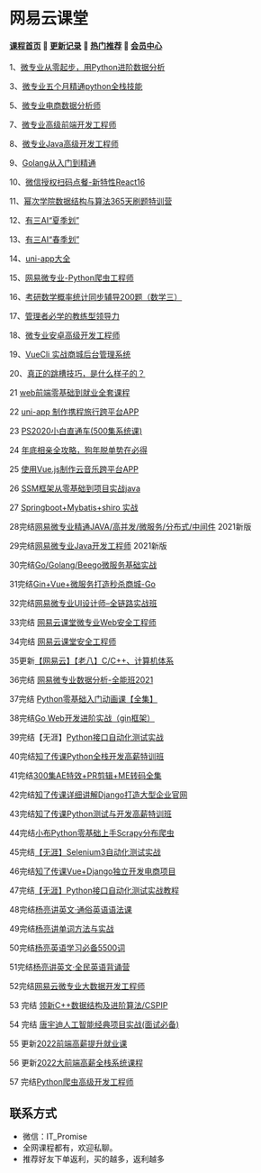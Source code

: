 # 网易云课堂

#### [**课程首页**](../../README.md) 💖 [**更新记录**](./gxjl.md) 💖 [**热门推荐**](./rmtj.md) 💖 [**会员中心**](./vip.md)

1、[微专业从零起步，用Python进阶数据分析](https://mooc.study.163.com/smartSpec/detail/1202821601.htm)

3、[微专业五个月精通python全栈技能](https://mooc.study.163.com/smartSpec/detail/1202847601.htm)

5、[微专业电商数据分析师](https://mooc.study.163.com/smartSpec/detail/1001477003.htm)

7、[微专业高级前端开发工程师](https://mooc.study.163.com/smartSpec/detail/1202851605.htm)

8、[微专业Java高级开发工程师](https://mooc.study.163.com/smartSpec/detail/1001485004.htm)

9、[Golang从入门到精通](https://study.163.com/course/introduction/1004720008.htm)

10、[微信授权扫码点餐-新特性React16](https://study.163.com/course/introduction/1209625823.htm)

11、[幂次学院数据结构与算法365天刷题特训营](https://mici.jiqishidai.com/site/course_introduction?id=12)

12、[有三AI“夏季划”](https://mp.weixin.qq.com/s/vYSMmCcBbetdQxiN1glp4w)

13、[有三AI“春季划”](https://mp.weixin.qq.com/s/fCY5oZArN0CpPjDFqo5mPQ)

14、[uni-app大全](https://www.yuque.com/xiedaimala/main/uni-app)

15、[网易微专业-Python爬虫工程师](https://mooc.study.163.com/smartSpec/detail/1202843604.htm)

16、[考研数学概率统计同步辅导200题（数学三）](https://study.163.com/course/introduction.htm?courseId=1037008)

17、[管理者必学的教练型领导力](https://study.163.com/course/introduction/1006188006.htm)

18、[微专业安卓高级开发工程师](https://mooc.study.163.com/smartSpec/detail/1202810601.htm)

19、[VueCli 实战商城后台管理系统](https://study.163.com/course/introduction/1209431911.htm)

20、[真正的跳槽技巧，是什么样子的？](https://study.163.com/course/introduction/1005709017.htm)

21 [web前端零基础到就业全套课程](https://study.163.com/course/introduction/1209652809.htm)

22 [uni-app 制作携程旅行跨平台APP](https://study.163.com/course/introduction/1209512862.htm)

23 [PS2020小白直通车(500集系统课)](https://study.163.com/course/introduction/803009.htm)

24 [年底相亲全攻略，狗年脱单势在必得](https://study.163.com/course/introduction/1004957032.htm)

25 [使用Vue.js制作云音乐跨平台APP](https://study.163.com/course/introduction.htm?courseId=1209430910&share=1&shareId=1436363563#/courseDetail?tab=1)

26 [SSM框架从零基础到项目实战java](https://study.163.com/course/introduction.htm?courseId=1209958230)

27 [Springboot+Mybatis+shiro 实战](https://study.163.com/course/introduction/1209674835.htm)

28完结[网易微专业精通JAVA/高并发/微服务/分布式/中间件](https://mooc.study.163.com/smartSpec/detail/1202858603.htm) 2021新版

29完结[网易微专业Java开发工程师](https://mooc.study.163.com/smartSpec/detail/1202867602.htm) 2021新版

30完结[Go/Golang/Beego微服务基础实战](https://study.163.com/course/introduction/1209977452.htm)

31完结[Gin+Vue+微服务打造秒杀商城-Go](https://study.163.com/course/introduction/1210803856.htm)

32完结[网易微专业UI设计师–全链路实战班](https://mooc.study.163.com/smartSpec/detail/1202832601.htm)

33完结 [网易云课堂微专业Web安全工程师](https://mooc.study.163.com/smartSpec/detail/1001227001.htm)

34完结 [网易云课堂安全工程师](https://mooc.study.163.com/smartSpec/detail/1202889602.htm)

35更新[【网易云】【老八】C/C++、计算机体系](https://study.163.com/course/introduction.htm?courseId=1209597912)

36完结 [网易微专业数据分析-全能班2021](https://mooc.study.163.com/smartSpec/detail/1202883605.htm)

37完结 [Python零基础入门动画课【全集】](https://study.163.com/course/introduction/1209570828.htm?share=1&shareId=1017665390&utm_content=courseIntro&utm_u=1017665390&utm_source=weixin)

38完结[Go Web开发进阶实战（gin框架）](https://study.163.com/course/introduction/1210171207.htm)

39完结【无涯】[Python接口自动化测试实战](https://study.163.com/course/introduction/1006358022.htm)

40完结[知了传课Python全栈开发高薪特训班](https://study.163.com/course/introduction.htm?courseId=1004504016)

41完结[300集AE特效+PR剪辑+ME转码全集](https://study.163.com/course/introduction.htm?courseId=1003686020)

42完结[知了传课详细讲解Django打造大型企业官网](https://study.163.com/course/introduction.htm?courseId=1005084022)

43完结[知了传课Python测试与开发高薪特训班](https://study.163.com/course/introduction.htm?courseId=1209351817)

44完结[小布Python零基础上手Scrapy分布爬虫](https://study.163.com/course/introduction.htm?courseId=1003729016)

45完结[【无涯】Selenium3自动化测试实战](https://study.163.com/course/introduction.htm?courseId=1006463015)

46完结[知了传课Vue+Django独立开发电商项目](https://study.163.com/course/introduction.htm?courseId=1209490803)

47完结[【无涯】Python接口自动化测试实战教程](https://study.163.com/course/friendly404.htm?courseId=1005281043&status=-5&_trace_c_p_k2_=e872a61979dc4a70b48ef8567969998e)

48完结[杨亮讲英文·通俗英语语法课](https://ke.study.163.com/course/detail/100108039)

49完结[杨亮讲单词方法与实战](https://ke.study.163.com/course/detail/100108038)

50完结[杨亮英语学习必备5500词](https://ke.study.163.com/course/detail/100108041)

51完结[杨亮讲英文·全民英语背诵营](https://ke.study.163.com/course/detail/100108596)

52完结[网易云微专业大数据开发工程师](https://mooc.study.163.com/smartSpec/detail/1202857601.htm)

53 完结 [领新C++数据结构及进阶算法/CSPIP](https://study.163.com/course/introduction.htm?courseId=1211257801)

54 完结 [唐宇迪人工智能经典项目实战(面试必备)](https://study.163.com/course/introduction.htm?courseId=1209598972)

55 更新[2022前端高薪提升就业课](https://study.163.com/course/introduction/1212199806.htm)

56 更新[2022大前端高薪全栈系统课程](https://study.163.com/course/introduction/1212061805.htm)

57 完结[Python爬虫高级开发工程师](https://ke.qq.com/course/3582874?course_id=3582874#term_id=105524190)



## **联系方式**

-  微信：IT_Promise
-  全网课程都有，欢迎私聊。
-  推荐好友下单返利，买的越多，返利越多